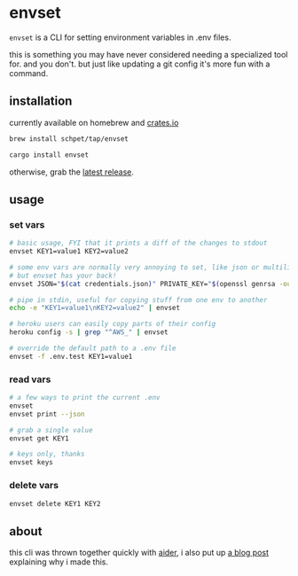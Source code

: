 # envset

`envset` is a CLI for setting environment variables in .env files.

this is something you may have never considered needing a specialized tool for.
and you don't.
but just like updating a git config it's more fun with a command.

## installation

currently available on homebrew and [crates.io](https://crates.io/crates/envset)

```bash
brew install schpet/tap/envset
```

```bash
cargo install envset
```

otherwise, grab the [latest release](https://github.com/schpet/envset/releases).

## usage

### set vars

```bash
# basic usage, FYI that it prints a diff of the changes to stdout
envset KEY1=value1 KEY2=value2

# some env vars are normally very annoying to set, like json or multiline strings.
# but envset has your back!
envset JSON="$(cat credentials.json)" PRIVATE_KEY="$(openssl genrsa -out /dev/stdout 2048)"

# pipe in stdin, useful for copying stuff from one env to another
echo -e "KEY1=value1\nKEY2=value2" | envset

# heroku users can easily copy parts of their config
heroku config -s | grep "^AWS_" | envset

# override the default path to a .env file
envset -f .env.test KEY1=value1
```

### read vars

```bash
# a few ways to print the current .env
envset
envset print --json

# grab a single value
envset get KEY1

# keys only, thanks
envset keys
```

### delete vars

```bash
envset delete KEY1 KEY2
```

## about

this cli was thrown together quickly with [aider](https://aider.chat/),
i also put up [a blog post](https://schpet.com/linklog/envset-updates-env-files) explaining why i made this.
